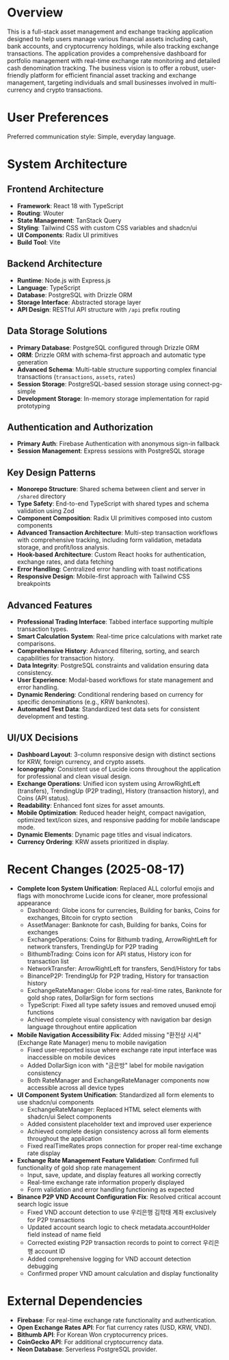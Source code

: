 # Overview

This is a full-stack asset management and exchange tracking application designed to help users manage various financial assets including cash, bank accounts, and cryptocurrency holdings, while also tracking exchange transactions. The application provides a comprehensive dashboard for portfolio management with real-time exchange rate monitoring and detailed cash denomination tracking. The business vision is to offer a robust, user-friendly platform for efficient financial asset tracking and exchange management, targeting individuals and small businesses involved in multi-currency and crypto transactions.

# User Preferences

Preferred communication style: Simple, everyday language.

# System Architecture

## Frontend Architecture
- **Framework**: React 18 with TypeScript
- **Routing**: Wouter
- **State Management**: TanStack Query
- **Styling**: Tailwind CSS with custom CSS variables and shadcn/ui
- **UI Components**: Radix UI primitives
- **Build Tool**: Vite

## Backend Architecture
- **Runtime**: Node.js with Express.js
- **Language**: TypeScript
- **Database**: PostgreSQL with Drizzle ORM
- **Storage Interface**: Abstracted storage layer
- **API Design**: RESTful API structure with `/api` prefix routing

## Data Storage Solutions
- **Primary Database**: PostgreSQL configured through Drizzle ORM
- **ORM**: Drizzle ORM with schema-first approach and automatic type generation
- **Advanced Schema**: Multi-table structure supporting complex financial transactions (`transactions`, `assets`, `rates`)
- **Session Storage**: PostgreSQL-based session storage using connect-pg-simple
- **Development Storage**: In-memory storage implementation for rapid prototyping

## Authentication and Authorization
- **Primary Auth**: Firebase Authentication with anonymous sign-in fallback
- **Session Management**: Express sessions with PostgreSQL storage

## Key Design Patterns
- **Monorepo Structure**: Shared schema between client and server in `/shared` directory
- **Type Safety**: End-to-end TypeScript with shared types and schema validation using Zod
- **Component Composition**: Radix UI primitives composed into custom components
- **Advanced Transaction Architecture**: Multi-step transaction workflows with comprehensive tracking, including form validation, metadata storage, and profit/loss analysis.
- **Hook-based Architecture**: Custom React hooks for authentication, exchange rates, and data fetching
- **Error Handling**: Centralized error handling with toast notifications
- **Responsive Design**: Mobile-first approach with Tailwind CSS breakpoints

## Advanced Features
- **Professional Trading Interface**: Tabbed interface supporting multiple transaction types.
- **Smart Calculation System**: Real-time price calculations with market rate comparisons.
- **Comprehensive History**: Advanced filtering, sorting, and search capabilities for transaction history.
- **Data Integrity**: PostgreSQL constraints and validation ensuring data consistency.
- **User Experience**: Modal-based workflows for state management and error handling.
- **Dynamic Rendering**: Conditional rendering based on currency for specific denominations (e.g., KRW banknotes).
- **Automated Test Data**: Standardized test data sets for consistent development and testing.

## UI/UX Decisions
- **Dashboard Layout**: 3-column responsive design with distinct sections for KRW, foreign currency, and crypto assets.
- **Iconography**: Consistent use of Lucide icons throughout the application for professional and clean visual design.
- **Exchange Operations**: Unified icon system using ArrowRightLeft (transfers), TrendingUp (P2P trading), History (transaction history), and Coins (API status).
- **Readability**: Enhanced font sizes for asset amounts.
- **Mobile Optimization**: Reduced header height, compact navigation, optimized text/icon sizes, and responsive padding for mobile landscape mode.
- **Dynamic Elements**: Dynamic page titles and visual indicators.
- **Currency Ordering**: KRW assets prioritized in display.

# Recent Changes (2025-08-17)
- **Complete Icon System Unification**: Replaced ALL colorful emojis and flags with monochrome Lucide icons for cleaner, more professional appearance
  - Dashboard: Globe icons for currencies, Building for banks, Coins for exchanges, Bitcoin for crypto section
  - AssetManager: Banknote for cash, Building for banks, Coins for exchanges
  - ExchangeOperations: Coins for Bithumb trading, ArrowRightLeft for network transfers, TrendingUp for P2P trading
  - BithumbTrading: Coins icon for API status, History icon for transaction list
  - NetworkTransfer: ArrowRightLeft for transfers, Send/History for tabs
  - BinanceP2P: TrendingUp for P2P trading, History for transaction history
  - ExchangeRateManager: Globe icons for real-time rates, Banknote for gold shop rates, DollarSign for form sections
  - TypeScript: Fixed all type safety issues and removed unused emoji functions
  - Achieved complete visual consistency with navigation bar design language throughout entire application
- **Mobile Navigation Accessibility Fix**: Added missing "환전상 시세" (Exchange Rate Manager) menu to mobile navigation
  - Fixed user-reported issue where exchange rate input interface was inaccessible on mobile devices
  - Added DollarSign icon with "금은방" label for mobile navigation consistency
  - Both RateManager and ExchangeRateManager components now accessible across all device types
- **UI Component System Unification**: Standardized all form elements to use shadcn/ui components
  - ExchangeRateManager: Replaced HTML select elements with shadcn/ui Select components
  - Added consistent placeholder text and improved user experience
  - Achieved complete design consistency across all form elements throughout the application
  - Fixed realTimeRates props connection for proper real-time exchange rate display
- **Exchange Rate Management Feature Validation**: Confirmed full functionality of gold shop rate management
  - Input, save, update, and display features all working correctly
  - Real-time exchange rate information properly displayed
  - Form validation and error handling functioning as expected
- **Binance P2P VND Account Configuration Fix**: Resolved critical account search logic issue
  - Fixed VND account detection to use 우리은행 김학태 계좌 exclusively for P2P transactions
  - Updated account search logic to check metadata.accountHolder field instead of name field
  - Corrected existing P2P transaction records to point to correct 우리은행 account ID
  - Added comprehensive logging for VND account detection debugging
  - Confirmed proper VND amount calculation and display functionality

# External Dependencies

- **Firebase**: For real-time exchange rate functionality and authentication.
- **Open Exchange Rates API**: For fiat currency rates (USD, KRW, VND).
- **Bithumb API**: For Korean Won cryptocurrency prices.
- **CoinGecko API**: For additional cryptocurrency data.
- **Neon Database**: Serverless PostgreSQL provider.